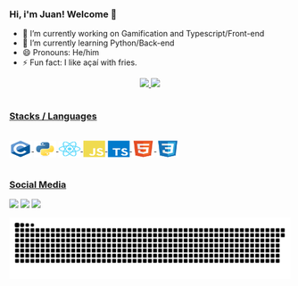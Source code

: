 ### Hi, i'm Juan! Welcome 👋

- 🔭 I’m currently working on Gamification and Typescript/Front-end
- 🌱 I’m currently learning Python/Back-end
- 😄 Pronouns: He/him
- ⚡ Fun fact: I like açaí with fries. 

<div align="center">
  <a href="https://github.com/BlyBR">
  <img height="180em" src="https://github-readme-stats.vercel.app/api?username=BlyBR&show_icons=true&theme=discord_old_blurple&include_all_commits=true&count_private=true"/>
  <img height="180em" src="https://github-readme-stats.vercel.app/api/top-langs/?username=BlyBR&layout=compact&langs_count=7&theme=discord_old_blurple"/>
</div>
  
  #
  
### Stacks / Languages
<div style="display: inline_block"><br>
  <img align="center" alt="Juan-C" height="30" width="40" src="https://raw.githubusercontent.com/devicons/devicon/master/icons/c/c-original.svg">
  <img align="center" alt="Juan-Python" height="30" width="40" src="https://raw.githubusercontent.com/devicons/devicon/master/icons/python/python-original.svg">
  <img align="center" alt="Juan-React" height="30" width="40" src="https://raw.githubusercontent.com/devicons/devicon/master/icons/react/react-original.svg">
  <img align="center" alt="Juan-Js" height="30" width="40" src="https://raw.githubusercontent.com/devicons/devicon/master/icons/javascript/javascript-plain.svg">
  <img align="center" alt="Juan-Ts" height="30" width="40" src="https://raw.githubusercontent.com/devicons/devicon/master/icons/typescript/typescript-plain.svg">
  <img align="center" alt="Juan-HTML" height="30" width="40" src="https://raw.githubusercontent.com/devicons/devicon/master/icons/html5/html5-original.svg">
  <img align="center" alt="Juan-CSS" height="30" width="40" src="https://raw.githubusercontent.com/devicons/devicon/master/icons/css3/css3-original.svg">
</div> 
  
  #

### Social Media
<div> 
  <a href="https://instagram.com/juan_malves" target="_blank"><img src="https://img.shields.io/badge/-Instagram-%23E4405F?style=for-the-badge&logo=instagram&logoColor=white" target="_blank"></a>
  <a href = "mailto:d.juan.alves@gmail.com"><img src="https://img.shields.io/badge/-Gmail-%23333?style=for-the-badge&logo=gmail&logoColor=white" target="_blank"></a>
  <a href="https://www.linkedin.com/in/juanmangueira" target="_blank"><img src="https://img.shields.io/badge/-LinkedIn-%230077B5?style=for-the-badge&logo=linkedin&logoColor=white" target="_blank"></a> 
  
![Snake animation](https://github.com/BlyBR/BlyBR/blob/output/github-contribution-grid-snake.svg)
  
</div>
